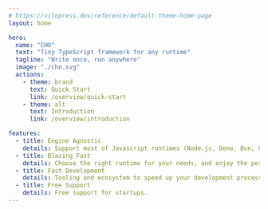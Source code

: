 ```yaml
---
# https://vitepress.dev/reference/default-theme-home-page
layout: home

hero:
  name: "CHO"
  text: "Tiny TypeScript framework for any runtime"
  tagline: "Write once, run anywhere"
  image: "./cho.svg"
  actions:
    - theme: brand
      text: Quick Start
      link: /overview/quick-start
    - theme: alt
      text: Introduction
      link: /overview/introduction

features:
  - title: Engine Agnostic
    details: Support most of Javascript runtimes (Node.js, Deno, Bun, Cloudflare Workers and more...).
  - title: Blazing Fast
    details: Choose the right runtime for your needs, and enjoy the performance benefits.
  - title: Fast Development
    details: Tooling and ecosystem to speed up your development process.
  - title: Free Support
    details: Free support for startups.
---
```

